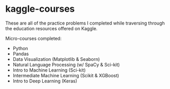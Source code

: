 # kaggle-courses
These are all of the practice problems I completed while traversing through the education resources offered on Kaggle.

Micro-courses completed:

* Python
* Pandas
* Data Visualization (Matplotlib & Seaborn)
* Natural Language Processing (w/ SpaCy & Sci-kit)
* Intro to Machine Learning (Sci-kit)
* Intermediate Machine Learning (Scikit & XGBoost)
* Intro to Deep Learning (Keras)
